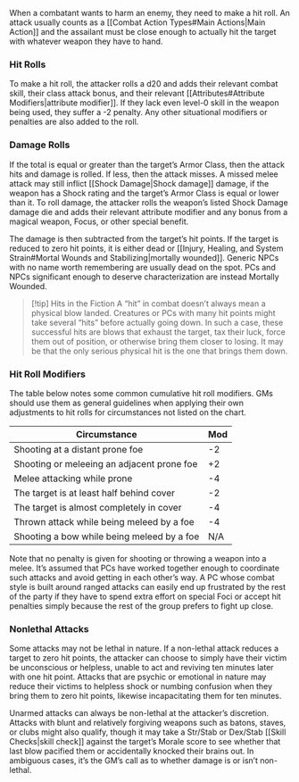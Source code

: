 When a combatant wants to harm an enemy, they need to make a hit roll. An attack usually counts as a [[Combat Action Types#Main Actions|Main Action]] and the assailant must be close enough to actually hit the target with whatever weapon they have to hand.
### Hit Rolls
To make a hit roll, the attacker rolls a d20 and adds their relevant combat skill, their class attack bonus, and their relevant [[Attributes#Attribute Modifiers|attribute modifier]]. If they lack even level-0 skill in the weapon being used, they suffer a -2 penalty. Any other situational modifiers or penalties are also added to the roll.
### Damage Rolls
If the total is equal or greater than the target’s Armor Class, then the attack hits and damage is rolled. If less, then the attack misses. A missed melee attack may still inflict [[Shock Damage|Shock damage]] damage, if the weapon has a Shock rating and the target’s Armor Class is equal or lower than it. To roll damage, the attacker rolls the weapon’s listed Shock Damage damage die and adds their relevant attribute modifier and any bonus from a magical weapon, Focus, or other special benefit. 

The damage is then subtracted from the target’s hit points. If the target is reduced to zero hit points, it is either dead or [[Injury, Healing, and System Strain#Mortal Wounds and Stabilizing|mortally wounded]]. Generic NPCs with no name worth remembering are usually dead on the spot. PCs and NPCs significant enough to deserve characterization are instead Mortally Wounded. 

> [!tip] Hits in the Fiction
> A “hit” in combat doesn’t always mean a physical blow landed. Creatures or PCs with many hit points might take several “hits” before actually going down. In such a case, these successful hits are blows that exhaust the target, tax their luck, force them out of position, or otherwise bring them closer to losing. It may be that the only serious physical hit is the one that brings them down.

### Hit Roll Modifiers
The table below notes some common cumulative hit roll modifiers. GMs should use them as general guidelines when applying their own adjustments to hit rolls for circumstances not listed on the chart.

| Circumstance                               | Mod |
| ------------------------------------------ | --- |
| Shooting at a distant prone foe            | -2  |
| Shooting or meleeing an adjacent prone foe | +2  |
| Melee attacking while prone                | -4  |
| The target is at least half behind cover   | -2  |
| The target is almost completely in cover   | -4  |
| Thrown attack while being meleed by a foe  | -4  |
| Shooting a bow while being meleed by a foe | N/A |
Note that no penalty is given for shooting or throwing a weapon into a melee. It’s assumed that PCs have worked together enough to coordinate such attacks and avoid getting in each other’s way. A PC whose combat style is built around ranged attacks can easily end up frustrated by the rest of the party if they have to spend extra effort on special Foci or accept hit penalties simply because the rest of the group prefers to fight up close.
### Nonlethal Attacks
Some attacks may not be lethal in nature. If a non-lethal attack reduces a target to zero hit points, the attacker can choose to simply have their victim be unconscious or helpless, unable to act and reviving ten minutes later with one hit point. Attacks that are psychic or emotional in nature may reduce their victims to helpless shock or numbing confusion when they bring them to zero hit points, likewise incapacitating them for ten minutes. 

Unarmed attacks can always be non-lethal at the attacker’s discretion. Attacks with blunt and relatively forgiving weapons such as batons, staves, or clubs might also qualify, though it may take a Str/Stab or Dex/Stab [[Skill Checks|skill check]] against the target’s Morale score to see whether that last blow pacified them or accidentally knocked their brains out. In ambiguous cases, it’s the GM’s call as to whether damage is or isn’t non-lethal. 